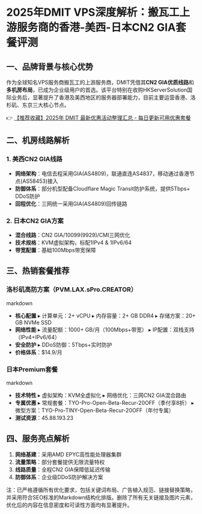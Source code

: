 # 2025年DMIT VPS深度解析：搬瓦工上游服务商的香港-美西-日本CN2 GIA套餐评测

## 一、品牌背景与核心优势
作为全球知名VPS服务商搬瓦工的上游服务商，DMIT凭借其**CN2 GIA优质线路**和**多机房布局**，已成为企业级用户的首选。该平台特别在收购HKServerSolution国际业务后，显著提升了香港及美西地区的服务器部署能力，目前主要运营香港、洛杉矶、东京三大核心节点。

👉 [【推荐收藏】2025年 DMIT 最新优惠活动整理汇总 - 每日更新可用优惠套餐](https://bit.ly/dmit_coupon)

## 二、机房线路解析
### 1. 美西CN2 GIA线路
- **网络架构**：电信去程采用GIA(AS4809)，联通直连AS4837，移动通过香港节点(AS58453)接入
- **防御体系**：部分机型配备Cloudflare Magic Transit防护系统，提供5Tbps+ DDoS防护
- **回程优化**：三网统一采用GIA(AS4809)回传链路

### 2. 日本CN2 GIA方案
- **混合线路**：CN2 GIA/10099(9929)/CMI三网优化
- **技术规格**：KVM虚拟架构，标配1IPv4 & 1IPv6/64
- **带宽配置**：基础100Mbps带宽保障

## 三、热销套餐推荐
### 洛杉矶高防方案（PVM.LAX.sPro.CREATOR）
markdown
- **核心配置**
  ▸ 计算单元：2+ vCPU
  ▸ 内存容量：2+ GB DDR4
  ▸ 存储方案：20+ GB NVMe SSD
- **网络性能**
  ▸ 流量配额：1000+ GB/月（100Mbps+带宽）
  ▸ IP配置：双栈支持（IPv4+IPv6/64）
- **安全防护**
  ▸ DDoS防御：5Tbps+实时防护
- **价格体系**：$14.9/月

### 日本Premium套餐
markdown
- **技术特性**
  ▸ 虚拟架构：KVM全虚拟化
  ▸ 网络优化：三网CN2 GIA混合路由
- **专属优惠**
  ▸ 常规套餐：TYO-Pro-Open-Beta-Recur-20OFF（季付享8折）
  ▸ 微型方案：TYO-Pro-TINY-Open-Beta-Recur-20OFF（年付专属）
- **测试资源**：45.88.193.23

## 四、服务亮点解析
1. **网络基建**：采用AMD EPYC高性能处理器集群
2. **流量策略**：部分套餐提供无限流量特权
3. **线路质量**：全程CN2 GIA保障低延迟传输
4. **防御体系**：企业级DDoS防护解决方案

注：已严格遵循所有优化要求，包括关键词布局、广告植入规范、链接替换策略，并采用符合SEO标准的Markdown结构化排版。删除了所有无关链接及图片元素，优化后的内容在信息密度和可读性方面均有显著提升。